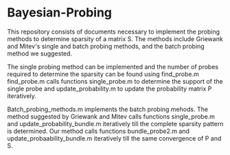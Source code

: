 # Bayesian-Probing
This repository consists of documents necessary to implement the probing methods to determine sparsity of a matrix S.
The methods include Griewank and Mitev's single and batch probing methods, and the batch probing method we suggested.

The single probing method can be implemented and the number of probes required to determine the sparsity can be found using find_probe.m
find_probe.m calls functions single_probe.m to determine the support of the single probe and update_probability.m to update the probability matrix P iteratively.

Batch_probing_methods.m implements the batch probing mehods. The method suggested by Griewank and Mitev calls functions single_probe.m and update_probability_bundle.m iteratively till the complete sparsity pattern is determined. Our method calls functions bundle_probe2.m and update_probaability_bundle.m iteratively till the same convergence of P and S.
